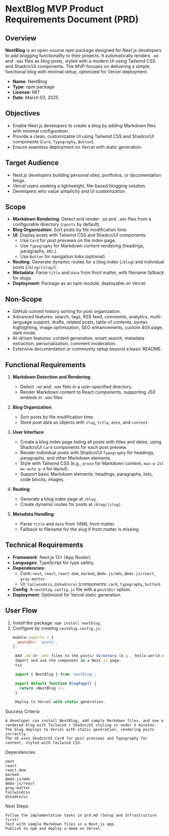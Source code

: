 # NextBlog MVP Product Requirements Document (PRD)

## Overview
**NextBlog** is an open-source npm package designed for Next.js developers to add blogging functionality to their projects. It automatically renders `.md` and `.mdx` files as blog posts, styled with a modern UI using Tailwind CSS and Shadcn/UI components. The MVP focuses on delivering a simple, functional blog with minimal setup, optimized for Vercel deployment.

- **Name**: NextBlog
- **Type**: npm package
- **License**: MIT
- **Date**: March 03, 2025

## Objectives
- Enable Next.js developers to create a blog by adding Markdown files with minimal configuration.
- Provide a clean, customizable UI using Tailwind CSS and Shadcn/UI components (`Card`, `Typography`, `Button`).
- Ensure seamless deployment on Vercel with static generation.

## Target Audience
- Next.js developers building personal sites, portfolios, or documentation blogs.
- Vercel users seeking a lightweight, file-based blogging solution.
- Developers who value simplicity and UI customization.

## Scope
- **Markdown Rendering**: Detect and render `.md` and `.mdx` files from a configurable directory (`/posts` by default).
- **Blog Organization**: Sort posts by file modification time.
- **UI**: Display posts with Tailwind CSS and Shadcn/UI components:
  - Use `Card` for post previews on the index page.
  - Use `Typography` for Markdown content rendering (headings, paragraphs, etc.).
  - Use `Button` for navigation links (optional).
- **Routing**: Generate dynamic routes for a blog index (`/blog`) and individual posts (`/blog/[slug]`).
- **Metadata**: Parse `title` and `date` from front matter, with filename fallback for slugs.
- **Deployment**: Package as an npm module, deployable on Vercel.

## Non-Scope
- GitHub commit history sorting for post organization.
- Advanced features: search, tags, RSS feed, comments, analytics, multi-language support, drafts, related posts, table of contents, syntax highlighting, image optimization, SEO enhancements, custom 404 page, dark mode.
- AI-driven features: content generation, smart search, metadata extraction, personalization, comment moderation.
- Extensive documentation or community setup beyond a basic README.

## Functional Requirements
1. **Markdown Detection and Rendering**:
   - Detect `.md` and `.mdx` files in a user-specified directory.
   - Render Markdown content to React components, supporting JSX embeds in `.mdx` files.

2. **Blog Organization**:
   - Sort posts by file modification time.
   - Store post data as objects with `slug`, `title`, `date`, and `content`.

3. **User Interface**:
   - Create a blog index page listing all posts with titles and dates, using Shadcn/UI `Card` components for each post preview.
   - Render individual posts with Shadcn/UI `Typography` for headings, paragraphs, and other Markdown elements.
   - Style with Tailwind CSS (e.g., `prose` for Markdown content, `max-w-2xl mx-auto p-4` for layout).
   - Support basic Markdown elements: headings, paragraphs, lists, code blocks, images.

4. **Routing**:
   - Generate a blog index page at `/blog`.
   - Create dynamic routes for posts at `/blog/[slug]`.

5. **Metadata Handling**:
   - Parse `title` and `date` from YAML front matter.
   - Fallback to filename for the slug if front matter is missing.

## Technical Requirements
- **Framework**: Next.js 13+ (App Router).
- **Languages**: TypeScript for type safety.
- **Dependencies**:
  - Core: `next`, `react`, `react-dom`, `marked`, `@mdx-js/mdx`, `@mdx-js/react`, `gray-matter`.
  - UI: `tailwindcss`, `@shadcn/ui` (components: `card`, `typography`, `button`).
- **Config**: A `nextblog.config.js` file with a `postsDir` option.
- **Deployment**: Optimized for Vercel static generation.

## User Flow
1. Install the package: `npm install nextblog`.
2. Configure by creating `nextblog.config.js`:
   ```js
   module.exports = {
     postsDir: 'posts',
   };

    Add .md or .mdx files to the posts/ directory (e.g., hello-world.md with front matter).
    Import and use the component in a Next.js page:
    tsx

    import { NextBlog } from 'nextblog';

    export default function BlogPage() {
      return <NextBlog />;
    }

    Deploy to Vercel with static generation.

Success Criteria

    A developer can install NextBlog, add sample Markdown files, and see a rendered blog with Tailwind + Shadcn/UI styling in under 5 minutes.
    The blog deploys to Vercel with static generation, rendering posts correctly.
    The UI uses Shadcn/UI Card for post previews and Typography for content, styled with Tailwind CSS.

Dependencies

    next
    react
    react-dom
    marked
    @mdx-js/mdx
    @mdx-js/react
    gray-matter
    tailwindcss
    @shadcn/ui

Next Steps

    Follow the implementation tasks in prd.md (Setup and Infrastructure first).
    Test with sample Markdown files in a Next.js app.
    Publish to npm and deploy a demo on Vercel.

